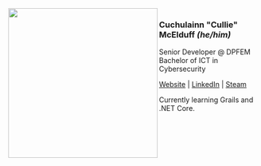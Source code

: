 <img src='https://user-images.githubusercontent.com/80604874/134793057-1790b995-6fea-465e-b9a8-844096a070fc.jpg' height='300px' align='left'>

### **Cuchulainn "Cullie" McElduff**  *(he/him)*  
  
Senior Developer @ DPFEM  
Bachelor of ICT in Cybersecurity  
  
[Website](https://culliem.com) | [LinkedIn](https://www.linkedin.com/in/cullie/) | [Steam](https://steamcommunity.com/id/cullie/)  
  
Currently learning Grails and .NET Core.  
  
<!--  :video_game: Playing: **Norco** -->
 
<!-- Hollow Knight fan art courtesy of my love. -->
